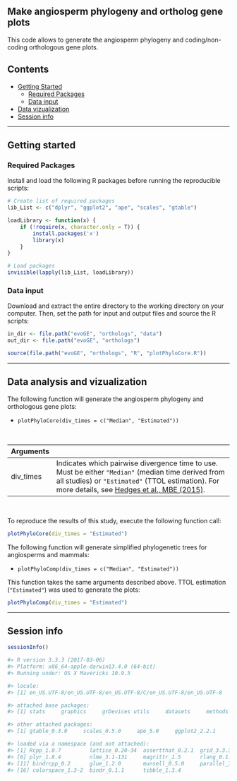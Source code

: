 ## Make angiosperm phylogeny and ortholog gene plots

This code allows to generate the angiosperm phylogeny and coding/non-coding orthologous gene plots. 


## Contents

* [Getting Started](#getting-started)
  * [Required Packages](#required-packages)
  * [Data input](#data-input)
* [Data vizualization](#data-vizualization)
* [Session info](#session-info)

---
## Getting started


### Required Packages
Install and load the following R packages before running the reproducible scripts:

```R
# Create list of required packages
lib_List <- c("dplyr", "ggplot2", "ape", "scales", "gtable")

loadLibrary <- function(x) { 
    if (!require(x, character.only = T)) {
        install.packages('x')
        library(x)
    }
}

# Load packages
invisible(lapply(lib_List, loadLibrary))

```

### Data input
Download and extract the entire directory to the working directory on your computer. Then, set the path for input and output files and source the R scripts: 

```R
in_dir <- file.path("evoGE", "orthologs", "data")
out_dir <- file.path("evoGE", "orthologs")

source(file.path("evoGE", "orthologs", "R", "plotPhyloCore.R"))

```
---
## Data analysis and vizualization

The following function will generate the angiosperm phylogeny and orthologous gene plots:

* `plotPhyloCore(div_times = c("Median", "Estimated"))`

</br>

| Arguments  |  |
| :---  | :---  |
| div_times  | Indicates which pairwise divergence time to use. Must be either `"Median"` (median time derived from all studies) or `"Estimated"` (TTOL estimation). For more details, see [Hedges et al., MBE (2015)](https://www.ncbi.nlm.nih.gov/pmc/articles/PMC4379413/). |

</br>

To reproduce the results of this study, execute the following function call:

```R
plotPhyloCore(div_times = "Estimated")

```

The following function will generate simplified phylogenetic trees for angiosperms and mammals: 

* `plotPhyloComp(div_times = c("Median", "Estimated"))`

This function takes the same arguments described above. TTOL estimation (`"Estimated"`) was used to generate the plots:

```R
plotPhyloComp(div_times = "Estimated")

```


---
## Session info

```R
sessionInfo()
```

```R
#> R version 3.3.3 (2017-03-06)
#> Platform: x86_64-apple-darwin13.4.0 (64-bit)
#> Running under: OS X Mavericks 10.9.5

#> locale:
#> [1] en_US.UTF-8/en_US.UTF-8/en_US.UTF-8/C/en_US.UTF-8/en_US.UTF-8

#> attached base packages:
#> [1] stats     graphics     grDevices utils     datasets     methods     base   

#> other attached packages:
#> [1] gtable_0.3.0     scales_0.5.0     ape_5.0     ggplot2_2.2.1     dplyr_0.7.4 

#> loaded via a namespace (and not attached):
#> [1] Rcpp_1.0.7         lattice_0.20-34  assertthat_0.2.1  grid_3.3.3      R6_2.4.1 
#> [6] plyr_1.8.4         nlme_3.1-131     magrittr_1.5      rlang_0.1.6     lazyeval_0.2.1    
#> [11] bindrcpp_0.2      glue_1.2.0       munsell_0.5.0     parallel_3.3.3  pkgconfig_2.0.3    
#> [16] colorspace_1.3-2  bindr_0.1.1      tibble_1.3.4     
 
```
